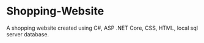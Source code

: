 # Shopping-Website
A shopping website created using C#, ASP .NET Core, CSS, HTML, local sql server database. 
